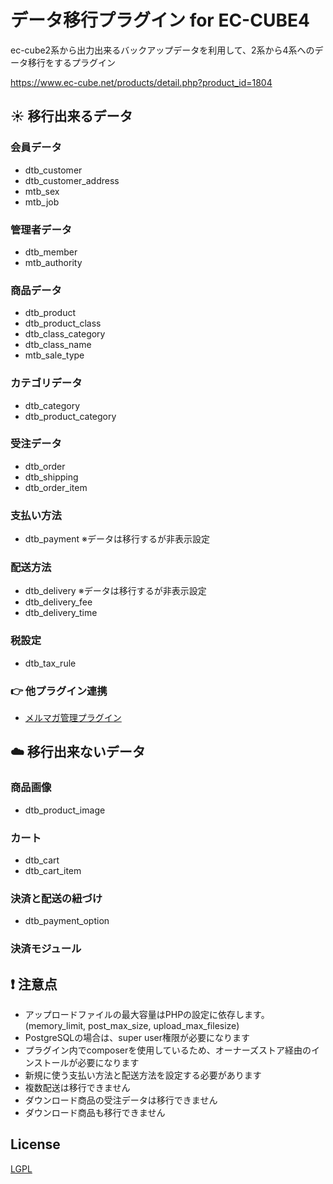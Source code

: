 # データ移行プラグイン for EC-CUBE4
ec-cube2系から出力出来るバックアップデータを利用して、2系から4系へのデータ移行をするプラグイン

https://www.ec-cube.net/products/detail.php?product_id=1804

## :sunny: 移行出来るデータ
### 会員データ
 - dtb_customer
 - dtb_customer_address
 - mtb_sex
 - mtb_job
### 管理者データ
 - dtb_member
 - mtb_authority
### 商品データ
 - dtb_product
 - dtb_product_class
 - dtb_class_category
 - dtb_class_name
 - mtb_sale_type
### カテゴリデータ
 - dtb_category
 - dtb_product_category
### 受注データ
 - dtb_order
 - dtb_shipping
 - dtb_order_item
### 支払い方法
 - dtb_payment ※データは移行するが非表示設定
### 配送方法
 - dtb_delivery ※データは移行するが非表示設定
 - dtb_delivery_fee
 - dtb_delivery_time
### 税設定
 - dtb_tax_rule
### :point_right: 他プラグイン連携
- [メルマガ管理プラグイン](https://www.ec-cube.net/products/detail.php?product_id=1760)

## :cloud: 移行出来ないデータ
### 商品画像
 - dtb_product_image
### カート
 - dtb_cart
 - dtb_cart_item
### 決済と配送の紐づけ
 - dtb_payment_option
### 決済モジュール

## :exclamation: 注意点
- アップロードファイルの最大容量はPHPの設定に依存します。(memory_limit, post_max_size, upload_max_filesize)
- PostgreSQLの場合は、super user権限が必要になります
- プラグイン内でcomposerを使用しているため、オーナーズストア経由のインストールが必要になります
- 新規に使う支払い方法と配送方法を設定する必要があります
- 複数配送は移行できません
- ダウンロード商品の受注データは移行できません
- ダウンロード商品も移行できません

## License
[LGPL](LICENSE)
